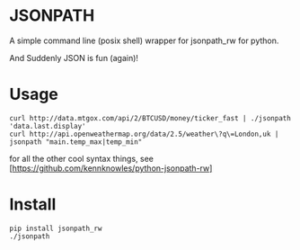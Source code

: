 # JSONPATH
A simple command line (posix shell) wrapper for 
jsonpath\_rw for python. 

And Suddenly JSON is fun (again)!

# Usage

    curl http://data.mtgox.com/api/2/BTCUSD/money/ticker_fast | ./jsonpath 'data.last.display'
    curl http://api.openweathermap.org/data/2.5/weather\?q\=London,uk | jsonpath "main.temp_max|temp_min"

for all the other cool syntax things, see [https://github.com/kennknowles/python-jsonpath-rw]
    
# Install

    pip install jsonpath_rw
    ./jsonpath
